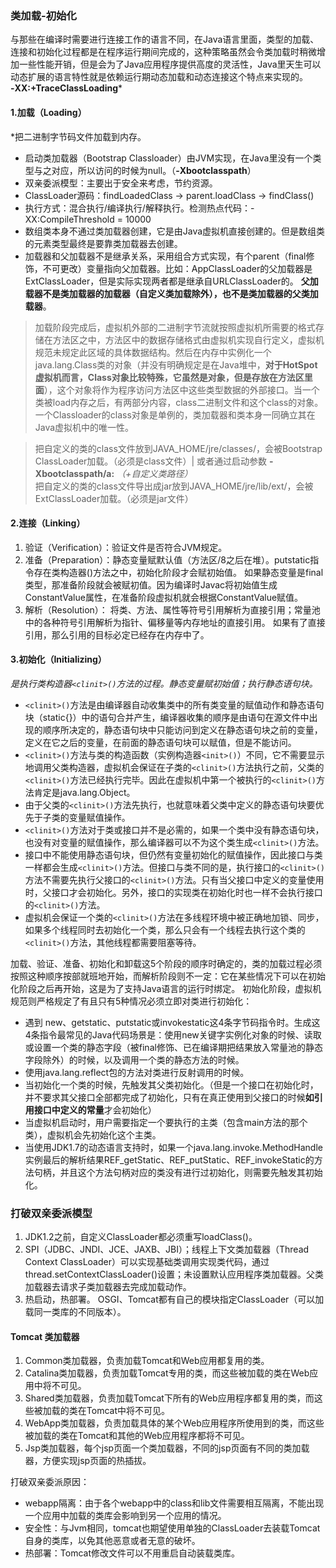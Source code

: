 ### 类加载-初始化
与那些在编译时需要进行连接工作的语言不同，在Java语言里面，类型的加载、连接和初始化过程都是在程序运行期间完成的，这种策略虽然会令类加载时稍微增加一些性能开销，但是会为了Java应用程序提供高度的灵活性，Java里天生可以动态扩展的语言特性就是依赖运行期动态加载和动态连接这个特点来实现的。  
**-XX:+TraceClassLoading***
#### 1.加载（Loading）  
*把二进制字节码文件加载到内存。
- 启动类加载器（Bootstrap Classloader）由JVM实现，在Java里没有一个类型与之对应，所以访问的时候为null。（**-Xbootclasspath**） 
- 双亲委派模型：主要出于安全来考虑，节约资源。
- ClassLoader源码：findLoadedClass -> parent.loadClass -> findClass()
- 执行方式：混合执行/编译执行/解释执行。检测热点代码：-XX:CompileThreshold = 10000
- 数组类本身不通过类加载器创建，它是由Java虚拟机直接创建的。但是数组类的元素类型最终是要靠类加载器去创建。
- 加载器和父加载器不是继承关系，采用组合方式实现，有个parent（final修饰，不可更改）变量指向父加载器。比如：AppClassLoader的父加载器是ExtClassLoader，但是实际实现两者都是继承自URLClassLoader的。
**父加载器不是类加载器的加载器（自定义类加载除外），也不是类加载器的父类加载器**。
> 加载阶段完成后，虚拟机外部的二进制字节流就按照虚拟机所需要的格式存储在方法区之中，方法区中的数据存储格式由虚拟机实现自行定义，虚拟机规范未规定此区域的具体数据结构。然后在内存中实例化一个java.lang.Class类的对象（并没有明确规定是在Java堆中，**对于HotSpot虚拟机而言，Class对象比较特殊，它虽然是对象，但是存放在方法区里面**），这个对象将作为程序访问方法区中这些类型数据的外部接口。当一个类被load内存之后，有两部分内容，class二进制文件和这个class的对象。一个Classloader的class对象是单例的，类加载器和类本身一同确立其在Java虚拟机中的唯一性。

> 把自定义的类的class文件放到JAVA_HOME/jre/classes/，会被Bootstrap ClassLoader加载。（必须是class文件）| 或者通过启动参数 **-Xbootclasspath/a:** *（+自定义类路径）*  
> 把自定义的类的class文件导出成jar放到JAVA_HOME/jre/lib/ext/，会被ExtClassLoader加载。（必须是jar文件）
#### 2.连接（Linking）
1. 验证（Verification）：验证文件是否符合JVM规定。
2. 准备（Preparation）：静态变量赋默认值（方法区/8之后在堆）。putstatic指令存在类构造器<clinit>()方法之中，初始化阶段才会赋初始值。
    如果静态变量是final类型，那准备阶段就会被赋初值。因为编译时Javac将初始值生成ConstantValue属性，在准备阶段虚拟机就会根据ConstantValue赋值。
3. 解析（Resolution）：
    将类、方法、属性等符号引用解析为直接引用；常量池中的各种符号引用解析为指针、偏移量等内存地址的直接引用。
    如果有了直接引用，那么引用的目标必定已经存在内存中了。
#### 3.初始化（Initializing）
*是执行类构造器`<clinit>()`方法的过程。静态变量赋初始值；执行静态语句块。*
- `<clinit>()`方法是由编译器自动收集类中的所有类变量的赋值动作和静态语句块（static{}）中的语句合并产生，编译器收集的顺序是由语句在源文件中出现的顺序所决定的，静态语句块中只能访问到定义在静态语句块之前的变量，定义在它之后的变量，在前面的静态语句块可以赋值，但是不能访问。
- `<clinit>()`方法与类的构造函数（实例构造器`<init>()`）不同，它不需要显示地调用父类构造器，虚拟机会保证在子类的`<clinit>()`方法执行之前，父类的`<clinit>()`方法已经执行完毕。因此在虚拟机中第一个被执行的`<clinit>()`方法肯定是java.lang.Object。
- 由于父类的`<clinit>()`方法先执行，也就意味着父类中定义的静态语句块要优先于子类的变量赋值操作。
- `<clinit>()`方法对于类或接口并不是必需的，如果一个类中没有静态语句块，也没有对变量的赋值操作，那么编译器可以不为这个类生成`<clinit>()`方法。
- 接口中不能使用静态语句块，但仍然有变量初始化的赋值操作，因此接口与类一样都会生成`<clinit>()`方法。但接口与类不同的是，执行接口的`<clinit>()`方法不需要先执行父接口的`<clinit>()`方法。只有当父接口中定义的变量使用时，父接口才会初始化。另外，接口的实现类在初始化时也一样不会执行接口的`<clinit>()`方法。
- 虚拟机会保证一个类的`<clinit>()`方法在多线程环境中被正确地加锁、同步，如果多个线程同时去初始化一个类，那么只会有一个线程去执行这个类的`<clinit>()`方法，其他线程都需要阻塞等待。
 
加载、验证、准备、初始化和卸载这5个阶段的顺序时确定的，类的加载过程必须按照这种顺序按部就班地开始，而解析阶段则不一定：它在某些情况下可以在初始化阶段之后再开始，这是为了支持Java语言的运行时绑定。
初始化阶段，虚拟机规范则严格规定了有且只有5种情况必须立即对类进行初始化：
- 遇到 new、getstatic、putstatic或invokestatic这4条字节码指令时。生成这4条指令最常见的Java代码场景是：使用new关键字实例化对象的时候、读取或设置一个类的静态字段（被final修饰、已在编译期把结果放入常量池的静态字段除外）的时候，以及调用一个类的静态方法的时候。
- 使用java.lang.reflect包的方法对类进行反射调用的时候。
- 当初始化一个类的时候，先触发其父类初始化。（但是一个接口在初始化时，并不要求其父接口全部都完成了初始化，只有在真正使用到父接口的时候**如引用接口中定义的常量**才会初始化）
- 当虚拟机启动时，用户需要指定一个要执行的主类（包含main方法的那个类），虚拟机会先初始化这个主类。
- 当使用JDK1.7的动态语言支持时，如果一个java.lang.invoke.MethodHandle实例最后的解析结果REF_getStatic、REF_putStatic、REF_invokeStatic的方法句柄，并且这个方法句柄对应的类没有进行过初始化，则需要先触发其初始化。

### 打破双亲委派模型
1. JDK1.2之前，自定义ClassLoader都必须重写loadClass()。
2. SPI（JDBC、JNDI、JCE、JAXB、JBI）；线程上下文类加载器（Thread Context ClassLoader）可以实现基础类调用实现类代码，通过thread.setContextClassLoader()设置；未设置默认应用程序类加载器。父类加载器去请求子类加载器去完成加载动作。
3. 热启动，热部署。 OSGI、Tomcat都有自己的模块指定ClassLoader（可以加载同一类库的不同版本）。
#### Tomcat 类加载器
1. Common类加载器，负责加载Tomcat和Web应用都复用的类。
2. Catalina类加载器，负责加载Tomcat专用的类，而这些被加载的类在Web应用中将不可见。
3. Shared类加载器，负责加载Tomcat下所有的Web应用程序都复用的类，而这些被加载的类在Tomcat中将不可见。
4. WebApp类加载器，负责加载具体的某个Web应用程序所使用到的类，而这些被加载的类在Tomcat和其他的Web应用程序都将不可见。
5. Jsp类加载器，每个jsp页面一个类加载器，不同的jsp页面有不同的类加载器，方便实现jsp页面的热插拔。

打破双亲委派原因：
- webapp隔离：由于各个webapp中的class和lib文件需要相互隔离，不能出现一个应用中加载的类库会影响到另一个应用的情况。
- 安全性：与Jvm相同，tomcat也期望使用单独的ClassLoader去装载Tomcat自身的类库，以免其他恶意或者无意的破坏。
- 热部署：Tomcat修改文件可以不用重启自动装载类库。

